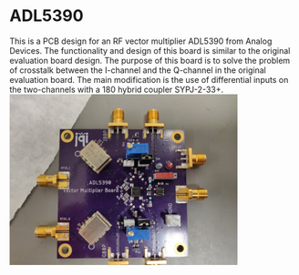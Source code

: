 # ADL5390
This is a PCB design for an RF vector multiplier ADL5390 from Analog Devices. The functionality and design of this board is similar to the original evaluation board design. The purpose of this board is to solve the problem of crosstalk between the I-channel and the Q-channel in the original evaluation board. The main modification is the use of differential inputs on the two-channels with  a 180 hybrid coupler SYPJ-2-33+.
<img src="./ADL5390.png" height ="300">
